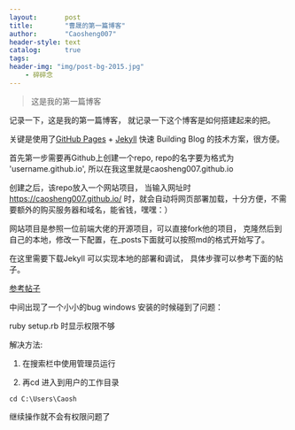 ```yaml
---
layout:       post
title:        "曹晟的第一篇博客"
author:       "Caosheng007"
header-style: text
catalog:      true
tags:
header-img: "img/post-bg-2015.jpg"
    - 碎碎念
---
```


> 这是我的第一篇博客

记录一下，这是我的第一篇博客， 就记录一下这个博客是如何搭建起来的把。

关键是使用了[GitHub Pages](https://pages.github.com/) + [Jekyll](http://jekyllrb.com/) 快速 Building Blog 的技术方案，很方便。

首先第一步需要再Github上创建一个repo, repo的名字要为格式为 'username.github.io', 所以在我这里就是caosheng007.github.io

创建之后，该repo放入一个网站项目， 当输入网址时 https://caosheng007.github.io/ 时，就会自动将网页部署加载，十分方便，不需要额外的购买服务器和域名，能省钱，嘿嘿：）


网站项目是参照一位前端大佬的开源项目，可以直接fork他的项目， 克隆然后到自己的本地，修改一下配置，在_posts下面就可以按照md的格式开始写了。

在这里需要下载Jekyll 可以实现本地的部署和调试， 具体步骤可以参考下面的帖子。

[参考帖子](https://www.jianshu.com/p/58e2c5ea3103)


中间出现了一个小小的bug
windows 安装的时候碰到了问题：

ruby setup.rb 时显示权限不够

解决方法:

1. 在搜索栏中使用管理员运行

2. 再cd 进入到用户的工作目录

```Plain Text
cd C:\Users\Caosh 
```


继续操作就不会有权限问题了



